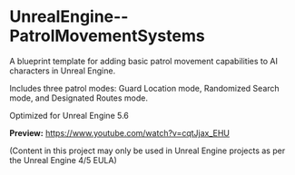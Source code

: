 # UnrealEngine--PatrolMovementSystems
A blueprint template for adding basic patrol movement capabilities to AI characters in Unreal Engine.

Includes three patrol modes: Guard Location mode, Randomized Search mode, and Designated Routes mode.

Optimized for Unreal Engine 5.6

**Preview:** https://www.youtube.com/watch?v=cqtJjax_EHU

(Content in this project may only be used in Unreal Engine projects as per the Unreal Engine 4/5 EULA)
